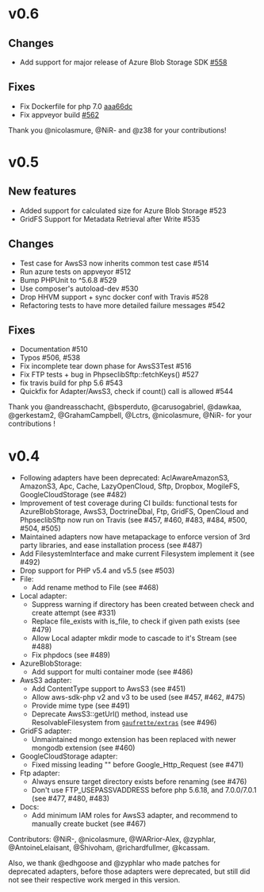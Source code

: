 v0.6
====

## Changes
- Add support for major release of Azure Blob Storage SDK [#558](https://github.com/KnpLabs/Gaufrette/pull/558)

## Fixes
- Fix Dockerfile for php 7.0 [aaa66dc](https://github.com/KnpLabs/Gaufrette/commit/aaa66dcf298d313e7ae3f525714923fcfd787e94)
- Fix appveyor build [#562](https://github.com/KnpLabs/Gaufrette/pull/562)

Thank you @nicolasmure, @NiR- and @z38 for your contributions!

v0.5
====

## New features
- Added support for calculated size for Azure Blob Storage #523
- GridFS Support for Metadata Retrieval after Write #535

## Changes
- Test case for AwsS3 now inherits common test case #514
- Run azure tests on appveyor #512
- Bump PHPUnit to ^5.6.8 #529
- Use composer's autoload-dev #530
- Drop HHVM support + sync docker conf with Travis #528
- Refactoring tests to have more detailed failure messages #542

## Fixes
- Documentation #510
- Typos #506, #538
- Fix incomplete tear down phase for AwsS3Test #516
- Fix FTP tests + bug in PhpseclibSftp::fetchKeys() #527
- fix travis build for php 5.6 #543
- Quickfix for Adapter/AwsS3, check if count() call is allowed #544

Thank you @andreasschacht, @bsperduto, @carusogabriel, @dawkaa, @gerkestam2,
@GrahamCampbell, @Lctrs, @nicolasmure, @NiR- for your contributions !

v0.4
====

* Following adapters have been deprecated: AclAwareAmazonS3, AmazonS3, Apc, Cache, LazyOpenCloud, Sftp, Dropbox, MogileFS, GoogleCloudStorage (see #482)
* Improvement of test coverage during CI builds: functional tests for AzureBlobStorage, AwsS3, DoctrineDbal, Ftp, GridFS, OpenCloud and PhpseclibSftp now run on Travis (see #457, #460, #483, #484, #500, #504, #505)
* Maintained adapters now have metapackage to enforce version of 3rd party libraries, and ease installation process (see #487)
* Add FilesystemInterface and make current Filesystem implement it (see #492)
* Drop support for PHP v5.4 and v5.5 (see #503)
* File:
  * Add rename method to File (see #468)
* Local adapter:
  * Suppress warning if directory has been created between check and create attempt (see #331)
  * Replace file_exists with is_file, to check if given path exists (see #479)
  * Allow Local adapter mkdir mode to cascade to it's Stream (see #488)
  * Fix phpdocs (see #489)
* AzureBlobStorage:
  * Add support for multi container mode (see #486)
* AwsS3 adapter:
  * Add ContentType support to AwsS3 (see #451)
  * Allow aws-sdk-php v2 and v3 to be used (see #457, #462, #475)
  * Provide mime type (see #491)
  * Deprecate AwsS3::getUrl() method, instead use ResolvableFilesystem from [`gaufrette/extras`](https://github.com/Gaufrette/extras) (see #496)
* GridFS adapter:
  * Unmaintained mongo extension has been replaced with newer mongodb extension (see #460)
* GoogleCloudStorage adapter:
  * Fixed missing leading "\" before Google_Http_Request (see #471)
* Ftp adapter:
  * Always ensure target directory exists before renaming (see #476)
  * Don't use FTP_USEPASSVADDRESS before php 5.6.18, and 7.0.0/7.0.1 (see #477, #480, #483)
* Docs:
  * Add minimum IAM roles for AwsS3 adapter, and recommend to manually create bucket (see #467)


Contributors: @NiR-, @nicolasmure, @WARrior-Alex, @zyphlar, @AntoineLelaisant, @Shivoham, @richardfullmer, @kcassam.

Also, we thank @edhgoose and @zyphlar who made patches for deprecated adapters, before those adapters were deprecated, but still did not see their respective work merged in this version.
